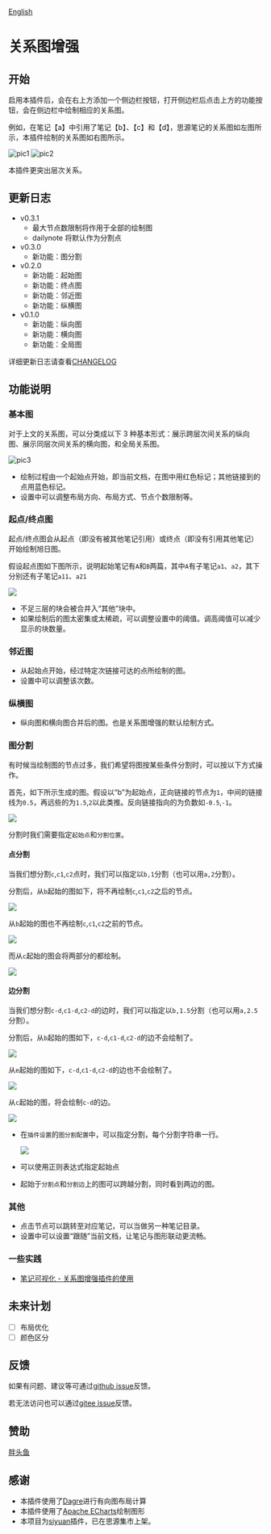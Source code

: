 [English](https://github.com/shenjinglei/siyuan-plugin-graph-enhance/blob/main/README.md)

# 关系图增强

## 开始

启用本插件后，会在右上方添加一个侧边栏按钮，打开侧边栏后点击上方的功能按钮，会在侧边栏中绘制相应的关系图。

例如，在笔记【a】中引用了笔记【b】、【c】和【d】，思源笔记的关系图如左图所示，本插件绘制的关系图如右图所示。

![pic1](https://z1.ax1x.com/2023/10/20/piFpacQ.png) ![pic2](https://z1.ax1x.com/2023/10/20/piFpN9S.png)

本插件更突出层次关系。

## 更新日志

- v0.3.1
  - 最大节点数限制将作用于全部的绘制图
  - dailynote 将默认作为分割点
- v0.3.0
  - 新功能：图分割
- v0.2.0
  - 新功能：起始图
  - 新功能：终点图
  - 新功能：邻近图
  - 新功能：纵横图
- v0.1.0
  - 新功能：纵向图
  - 新功能：横向图
  - 新功能：全局图

详细更新日志请查看[CHANGELOG](./CHANGELOG.md)

## 功能说明

### 基本图

对于上文的关系图，可以分类成以下 3 种基本形式：展示跨层次间关系的纵向图、展示同层次间关系的横向图，和全局关系图。

![pic3](https://z1.ax1x.com/2023/10/20/piFScyd.png)

- 绘制过程由一个起始点开始，即当前文档，在图中用红色标记；其他链接到的点用蓝色标记。
- 设置中可以调整布局方向、布局方式、节点个数限制等。

### 起点/终点图

起点/终点图会从起点（即没有被其他笔记引用）或终点（即没有引用其他笔记）开始绘制旭日图。

假设起点图如下图所示，说明起始笔记有`A`和`B`两篇，其中`A`有子笔记`a1`、`a2`，其下分别还有子笔记`a11`、`a21`

![](https://z1.ax1x.com/2023/10/27/pieiS2R.png)

- 不足三层的块会被合并入“其他”块中。
- 如果绘制后的图太密集或太稀疏，可以调整设置中的阈值。调高阈值可以减少显示的块数量。

### 邻近图

- 从起始点开始，经过特定次链接可达的点所绘制的图。
- 设置中可以调整该次数。

### 纵横图

- 纵向图和横向图合并后的图。也是关系图增强的默认绘制方式。

### 图分割

有时候当绘制图的节点过多，我们希望将图按某些条件分割时，可以按以下方式操作。

首先，如下所示生成的图。假设以“b”为起始点，正向链接的节点为`1`，中间的链接线为`0.5`，再远些的为`1.5`,`2`以此类推。反向链接指向的为负数如`-0.5`,`-1`。

![](https://z1.ax1x.com/2023/10/27/pie9fL8.png)

分割时我们需要指定`起始点`和`分割位置`。

#### 点分割

当我们想分割`c`,`c1`,`c2`点时，我们可以指定以`b,1`分割（也可以用`a,2`分割）。

分割后，从`b`起始的图如下，将不再绘制`c`,`c1`,`c2`之后的节点。

![](https://z1.ax1x.com/2023/10/27/pieCVeO.png)

从`b`起始的图也不再绘制`c`,`c1`,`c2`之前的节点。

![](https://z1.ax1x.com/2023/10/27/pieCZwD.png)

而从`c`起始的图会将两部分的都绘制。

![](https://z1.ax1x.com/2023/10/27/pieCllt.png)

#### 边分割

当我们想分割`c-d`,`c1-d`,`c2-d`的边时，我们可以指定以`b,1.5`分割（也可以用`a,2.5`分割）。

分割后，从`b`起始的图如下，`c-d`,`c1-d`,`c2-d`的边不会绘制了。

![](https://z1.ax1x.com/2023/10/27/pieCT0O.png)

从`e`起始的图如下，`c-d`,`c1-d`,`c2-d`的边也不会绘制了。

![](https://z1.ax1x.com/2023/10/27/pieCLhd.png)

从`c`起始的图，将会绘制`c-d`的边。

![](https://z1.ax1x.com/2023/10/27/pieP9HS.png)

- 在`插件设置`的`图分割配置`中，可以指定分割，每个分割字符串一行。

  ![](https://z1.ax1x.com/2023/10/27/piePMEF.png)

- 可以使用正则表达式指定起始点

- 起始于`分割点`和`分割边`上的图可以跨越分割，同时看到两边的图。

### 其他

- 点击节点可以跳转至对应笔记，可以当做另一种笔记目录。
- 设置中可以设置“跟随”当前文档，让笔记与图形联动更流畅。

### 一些实践

- [笔记可视化 - 关系图增强插件的使用](https://ld246.com/article/1696579047798)

## 未来计划

- [ ] 布局优化
- [ ] 颜色区分

## 反馈

如果有问题、建议等可通过[github issue](https://github.com/shenjinglei/siyuan-plugin-graph-enhance/issues)反馈。

若无法访问也可以通过[gitee issue](https://gitee.com/shenjinglei/siyuan-plugin-graph-enhance/issues)反馈。

## 赞助

[胖头鱼](https://afdian.net/a/shenjinglei)

## 感谢

- 本插件使用了[Dagre](https://github.com/dagrejs/dagre)进行有向图布局计算
- 本插件使用了[Apache ECharts](https://echarts.apache.org/en/index.html)绘制图形
- 本项目为[siyuan](https://github.com/siyuan-note/siyuan)插件，已在思源集市上架。
